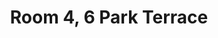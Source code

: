 ---
basin: 'No'
cudn: true
floor: First
grade: 4
images: []
living_room: 'No'
location: 6 Park Terrace
name: '4'
network: Wireless Only
title: Room 4, 6 Park Terrace
---